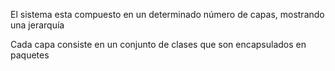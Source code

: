 El sistema esta compuesto en un determinado número de capas, mostrando una jerarquía

Cada capa consiste en un conjunto de clases que son encapsulados en paquetes 